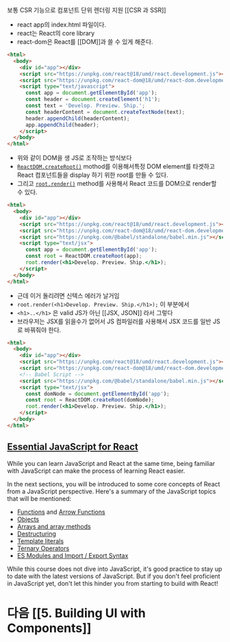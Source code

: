 보통 CSR 기능으로 컴포넌트 단위 렌더링 지원 [[CSR 과 SSR]]

- react app의 index.html 파일이다. 
- react는 React의 core library
- react-dom은 React를 [[DOM]]과 쓸 수 있게 해준다.
```html
<html>
  <body>
    <div id="app"></div>
    <script src="https://unpkg.com/react@18/umd/react.development.js"></script>
    <script src="https://unpkg.com/react-dom@18/umd/react-dom.development.js"></script>
    <script type="text/javascript">
      const app = document.getElementById('app');
      const header = document.createElement('h1');
      const text = 'Develop. Preview. Ship.';
      const headerContent = document.createTextNode(text);
      header.appendChild(headerContent);
      app.appendChild(header);
    </script>
  </body>
</html>
```
- 위와 같이 DOM을 생 JS로 조작하는 방식보다
- [`ReactDOM.createRoot()`](https://react.dev/reference/react-dom/client/createRoot) mothod를 이용해서특정 DOM element를 타겟하고 React 컴포넌트들을 display 하기 위한 root를 만들 수 있다.
- 그리고 [`root.render()`](https://react.dev/reference/react-dom/client/hydrateRoot#root-render) method를 사용해서 React 코드를 DOM으로 render할 수 있다.
```html
<html>
  <body>
    <div id="app"></div>
    <script src="https://unpkg.com/react@18/umd/react.development.js"></script>
    <script src="https://unpkg.com/react-dom@18/umd/react-dom.development.js"></script>
    <script src="https://unpkg.com/@babel/standalone/babel.min.js"></script>
    <script type="text/jsx">
      const app = document.getElementById('app');
      const root = ReactDOM.createRoot(app);
      root.render(<h1>Develop. Preview. Ship.</h1>);
    </script>
  </body>
</html>
```
- 근데 이거 돌리려면 신텍스 에러가 날거임
- `root.render(<h1>Develop. Preview. Ship.</h1>);` 이 부분에서 
- `<h1>..</h1>` 은 valid JS가 아닌 [[JSX, JSON]] 라서 그렇다 
- 브라우저는 JSX를 읽을수가 없어서 JS 컴파일러를 사용해서 JSX 코드를 일반 JS로 바꿔줘야 한다.
```html
<html>
  <body>
    <div id="app"></div>
    <script src="https://unpkg.com/react@18/umd/react.development.js"></script>
    <script src="https://unpkg.com/react-dom@18/umd/react-dom.development.js"></script>
    <!-- Babel Script -->
    <script src="https://unpkg.com/@babel/standalone/babel.min.js"></script>
    <script type="text/jsx">
      const domNode = document.getElementById('app');
      const root = ReactDOM.createRoot(domNode);
      root.render(<h1>Develop. Preview. Ship.</h1>);
    </script>
  </body>
</html>
```


## [Essential JavaScript for React](https://nextjs.org/learn/react-foundations/getting-started-with-react#essential-javascript-for-react)

While you can learn JavaScript and React at the same time, being familiar with JavaScript can make the process of learning React easier.

In the next sections, you will be introduced to some core concepts of React from a JavaScript perspective. Here's a summary of the JavaScript topics that will be mentioned:

- [Functions](https://developer.mozilla.org/docs/Web/JavaScript/Guide/Functions) and [Arrow Functions](https://developer.mozilla.org/docs/Web/JavaScript/Reference/Functions/Arrow_functions)
- [Objects](https://developer.mozilla.org/docs/Web/JavaScript/Reference/Global_Objects/Object)
- [Arrays and array methods](https://developer.mozilla.org/docs/Web/JavaScript/Reference/Global_Objects/Array)
- [Destructuring](https://developer.mozilla.org/docs/Web/JavaScript/Reference/Operators/Destructuring_assignment)
- [Template literals](https://developer.mozilla.org/docs/Web/JavaScript/Reference/Template_literals)
- [Ternary Operators](https://developer.mozilla.org/docs/Web/JavaScript/Reference/Operators/Conditional_Operator)
- [ES Modules and Import / Export Syntax](https://developer.mozilla.org/docs/Web/JavaScript/Guide/Modules)

While this course does not dive into JavaScript, it's good practice to stay up to date with the latest versions of JavaScript. But if you don't feel proficient in JavaScript yet, don't let this hinder you from starting to build with React!

# 다음 [[5. Building UI with Components]]

